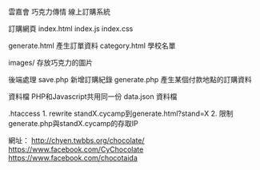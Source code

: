 雲嘉會 巧克力傳情 線上訂購系統

訂購網頁
index.html
index.js
index.css

generate.html 產生訂單資料
category.html 學校名單

images/ 存放巧克力的圖片

後端處理
save.php 新增訂購紀錄
generate.php 產生某個付款地點的訂購資料

資料檔 PHP和Javascript共用同一份
data.json 資料檔

.htaccess 
    1. rewrite standX.cycamp到generate.html?stand=X
    2. 限制generate.php與standX.cycamp的存取IP

網址：
http://chyen.twbbs.org/chocolate/
https://www.facebook.com/CyChocolate
https://www.facebook.com/chocotaida

